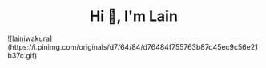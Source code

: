 <h1 align="center">Hi 👋, I'm Lain </h1>
![lainiwakura](https://i.pinimg.com/originals/d7/64/84/d76484f755763b87d45ec9c56e21b37c.gif)
